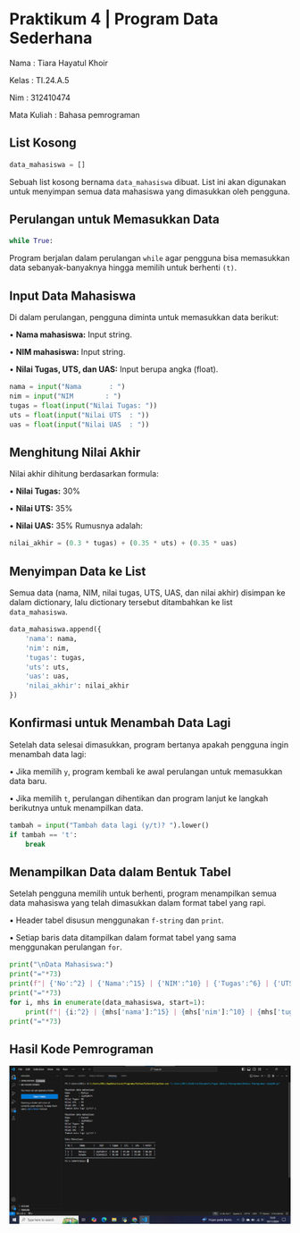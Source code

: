 # Praktikum 4 | Program Data Sederhana

Nama : Tiara Hayatul Khoir

Kelas : TI.24.A.5

Nim : 312410474

Mata Kuliah : Bahasa pemrograman

## List Kosong
```python
data_mahasiswa = []
```
Sebuah list kosong bernama `data_mahasiswa` dibuat. List ini akan digunakan untuk menyimpan semua data mahasiswa yang dimasukkan oleh pengguna.

## Perulangan untuk Memasukkan Data
```python
while True:
```
Program berjalan dalam perulangan `while` agar pengguna bisa memasukkan data sebanyak-banyaknya hingga memilih untuk berhenti `(t)`.

## Input Data Mahasiswa
Di dalam perulangan, pengguna diminta untuk memasukkan data berikut:

•	**Nama mahasiswa:** Input string.

•	**NIM mahasiswa:** Input string.

•	**Nilai Tugas, UTS, dan UAS:** Input berupa angka (float).
```python
nama = input("Nama       : ")
nim = input("NIM        : ")
tugas = float(input("Nilai Tugas: "))
uts = float(input("Nilai UTS  : "))
uas = float(input("Nilai UAS  : "))
```

## Menghitung Nilai Akhir
Nilai akhir dihitung berdasarkan formula:

•	**Nilai Tugas:** 30%

•	**Nilai UTS:** 35%

•	**Nilai UAS:** 35%
Rumusnya adalah:
```python
nilai_akhir = (0.3 * tugas) + (0.35 * uts) + (0.35 * uas)
```

## Menyimpan Data ke List
Semua data (nama, NIM, nilai tugas, UTS, UAS, dan nilai akhir) disimpan ke dalam dictionary, lalu dictionary tersebut ditambahkan ke list `data_mahasiswa`.
```python
data_mahasiswa.append({
    'nama': nama,
    'nim': nim,
    'tugas': tugas,
    'uts': uts,
    'uas': uas,
    'nilai_akhir': nilai_akhir
})
```

## Konfirmasi untuk Menambah Data Lagi
Setelah data selesai dimasukkan, program bertanya apakah pengguna ingin menambah data lagi:

•	Jika memilih `y`, program kembali ke awal perulangan untuk memasukkan data baru.

•	Jika memilih `t`, perulangan dihentikan dan program lanjut ke langkah berikutnya untuk menampilkan data.
```python
tambah = input("Tambah data lagi (y/t)? ").lower()
if tambah == 't':
    break
```

## Menampilkan Data dalam Bentuk Tabel
Setelah pengguna memilih untuk berhenti, program menampilkan semua data mahasiswa yang telah dimasukkan dalam format tabel yang rapi.

•	Header tabel disusun menggunakan `f-string` dan `print`.

•	Setiap baris data ditampilkan dalam format tabel yang sama menggunakan perulangan `for`.
```python
print("\nData Mahasiswa:")
print("="*73)
print(f"| {'No':^2} | {'Nama':^15} | {'NIM':^10} | {'Tugas':^6} | {'UTS':^6} | {'UAS':^6} | {'Akhir':^6} |")
print("="*73)
for i, mhs in enumerate(data_mahasiswa, start=1):
    print(f"| {i:^2} | {mhs['nama']:^15} | {mhs['nim']:^10} | {mhs['tugas']:^6.2f} | {mhs['uts']:^6.2f} | {mhs['uas']:^6.2f} | {mhs['nilai_akhir']:^6.2f} |")
print("="*73)
```

## Hasil Kode Pemrograman
![foto](https://github.com/tir890/foto/blob/73150fe29306bfbae19f576331b848d48cf7a0b2/Screenshot%202024-11-19%20152932.png)
